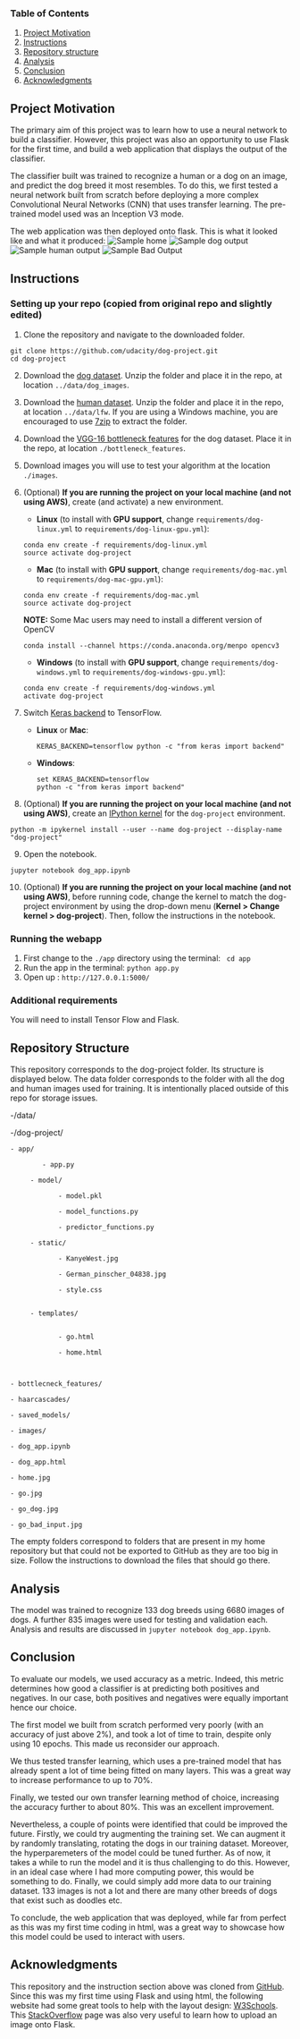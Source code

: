 ### Table of Contents

1. [Project Motivation](#motivation)
2. [Instructions](#Instructions)
3. [Repository structure](#structure)
4. [Analysis](#analysis)
5. [Conclusion](#conclusion)
6. [Acknowledgments](#ack)

## Project Motivation <a name="motivation"></a>

The primary aim of this project was to learn how to use a neural network to build a classifier. However, this project was also an opportunity to use Flask for the first time, and build a web application that displays the output of the classifier.

The classifier built was trained to recognize a human or a dog on an image, and predict the dog breed it most resembles. To do this, we first tested a neural network built from scratch before deploying a more complex Convolutional Neural Networks (CNN) that uses transfer learning. The pre-trained model used was an Inception V3 mode.

The web application was then deployed onto flask. This is what it looked like and what it produced:
![Sample home](./home.png)
![Sample dog output](./go_dog.png)
![Sample human output](./go.png)
![Sample Bad Output](./go_bad_input.png)


## Instructions <a name="Instructions"></a>
### Setting up your repo (copied from original repo and slightly edited)

1. Clone the repository and navigate to the downloaded folder.
```	
git clone https://github.com/udacity/dog-project.git
cd dog-project
```

2. Download the [dog dataset](https://s3-us-west-1.amazonaws.com/udacity-aind/dog-project/dogImages.zip).  Unzip the folder and place it in the repo, at location `../data/dog_images`. 

3. Download the [human dataset](https://s3-us-west-1.amazonaws.com/udacity-aind/dog-project/lfw.zip).  Unzip the folder and place it in the repo, at location `../data/lfw`.  If you are using a Windows machine, you are encouraged to use [7zip](http://www.7-zip.org/) to extract the folder. 

4. Download the [VGG-16 bottleneck features](https://s3-us-west-1.amazonaws.com/udacity-aind/dog-project/DogVGG16Data.npz) for the dog dataset.  Place it in the repo, at location `./bottleneck_features`.

5. Download images you will use to test your algorithm at the location `./images`.

6. (Optional) **If you are running the project on your local machine (and not using AWS)**, create (and activate) a new environment.

	- __Linux__ (to install with __GPU support__, change `requirements/dog-linux.yml` to `requirements/dog-linux-gpu.yml`): 
	```
	conda env create -f requirements/dog-linux.yml
	source activate dog-project
	```  
	- __Mac__ (to install with __GPU support__, change `requirements/dog-mac.yml` to `requirements/dog-mac-gpu.yml`): 
	```
	conda env create -f requirements/dog-mac.yml
	source activate dog-project
	```  
	**NOTE:** Some Mac users may need to install a different version of OpenCV
	```
	conda install --channel https://conda.anaconda.org/menpo opencv3
	```
	- __Windows__ (to install with __GPU support__, change `requirements/dog-windows.yml` to `requirements/dog-windows-gpu.yml`):  
	```
	conda env create -f requirements/dog-windows.yml
	activate dog-project
	```
	
7. Switch [Keras backend](https://keras.io/backend/) to TensorFlow.
	- __Linux__ or __Mac__: 
		```
		KERAS_BACKEND=tensorflow python -c "from keras import backend"
		```
	- __Windows__: 
		```
		set KERAS_BACKEND=tensorflow
		python -c "from keras import backend"
		```

8. (Optional) **If you are running the project on your local machine (and not using AWS)**, create an [IPython kernel](http://ipython.readthedocs.io/en/stable/install/kernel_install.html) for the `dog-project` environment. 
```
python -m ipykernel install --user --name dog-project --display-name "dog-project"
```

9. Open the notebook.
```
jupyter notebook dog_app.ipynb
```

10. (Optional) **If you are running the project on your local machine (and not using AWS)**, before running code, change the kernel to match the dog-project environment by using the drop-down menu (**Kernel > Change kernel > dog-project**). Then, follow the instructions in the notebook.

### Running the webapp

1. First change to the `./app` directory using the terminal: ``` cd app```
2. Run the app in the terminal: ```python app.py```
3. Open up : ```http://127.0.0.1:5000/```

### Additional requirements

You will need to install Tensor Flow and Flask.

## Repository Structure  <a name="structure"></a>
This repository corresponds to the dog-project folder. Its structure is displayed below. The data folder corresponds to the folder with all the dog and human images used for training. It is intentionally placed outside of this repo for storage issues.

-/data/

-/dog-project/

    - app/
    
            - app.py
            
         - model/  
         
                - model.pkl
            
                - model_functions.py
                
                - predictor_functions.py
                
         - static/  
         
                - KanyeWest.jpg
            
                - German_pinscher_04838.jpg
                
                - style.css
         
         
         - templates/
         
         
                - go.html
            
                - home.html
                
         
 
    - bottlecneck_features/
    
    - haarcascades/
    
    - saved_models/
    
    - images/
    
    - dog_app.ipynb
    
    - dog_app.html
    
    - home.jpg
    
    - go.jpg
    
    - go_dog.jpg
    
    - go_bad_input.jpg
    
The empty folders correspond to folders that are present in my home repository but that could not be exported to GitHub as they are too big in size.  Follow the instructions to download the files that should go there.

## Analysis  <a name="analysis"></a>

The model was trained to recognize 133 dog breeds using 6680 images of dogs. A further 835 images were used for testing and validation each. Analysis and results are discussed in ```jupyter notebook dog_app.ipynb```.

## Conclusion <a name="conclusion"></a>

To evaluate our models, we used accuracy as a metric. Indeed, this metric determines how good a classifier is at predicting both positives and negatives. In our case, both positives and negatives were equally important hence our choice.

The first model we built from scratch performed very poorly (with an accuracy of just above 2%), and took a lot of time to train, despite only using 10 epochs. This made us reconsider our approach.

We thus tested transfer learning, which uses a pre-trained model that has already spent a lot of time being fitted on many layers. This was a great way to increase performance to up to 70%.

Finally, we tested our own transfer learning method of choice, increasing the accuracy further to about 80%. This was an excellent improvement.

Nevertheless, a couple of points were identified that could be improved the future. Firstly, we could try augmenting the training set. We can augment it by randomly translating, rotating the dogs in our training dataset.
Moreover, the hyperparemeters of the model could be tuned further. As of now, it takes a while to run the model and it is thus challenging to do this. However, in an ideal case where I had more computing power, this would be something to do.
Finally, we could simply add more data to our training dataset. 133 images is not a lot and there are many other breeds of dogs that exist such as doodles etc.

To conclude, the web application that was deployed, while far from perfect as this was my first time coding in html, was a great way to showcase how this model could be used to interact with users.

 ## Acknowledgments  <a name="ack"></a>
 This repository and the instruction section above was cloned from [GitHub](https://github.com/udacity/dog-project.git).
 Since this was my first time using Flask and using html, the following website had some great tools to help with the layout design: [W3Schools](https://www.w3schools.com/howto/).
 This [StackOverflow](https://stackoverflow.com/questions/44926465/upload-image-in-flask) page was also very useful to learn how to upload an image onto Flask.
 